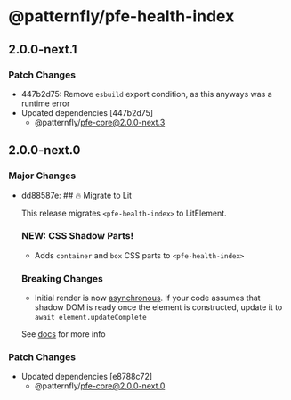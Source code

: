 # @patternfly/pfe-health-index

## 2.0.0-next.1

### Patch Changes

- 447b2d75: Remove `esbuild` export condition, as this anyways was a runtime error
- Updated dependencies [447b2d75]
  - @patternfly/pfe-core@2.0.0-next.3

## 2.0.0-next.0

### Major Changes

- dd88587e: ## 🔥 Migrate to Lit

  This release migrates `<pfe-health-index>` to LitElement.

  ### NEW: CSS Shadow Parts!

  - Adds `container` and `box` CSS parts to `<pfe-health-index>`

  ### Breaking Changes

  - Initial render is now [asynchronous](https://lit.dev/docs/components/lifecycle/#reactive-update-cycle).
    If your code assumes that shadow DOM is ready once the element is constructed, update it to `await element.updateComplete`

  See [docs](https://patternflyelements.org/components/health-index/) for more info

### Patch Changes

- Updated dependencies [e8788c72]
  - @patternfly/pfe-core@2.0.0-next.0

